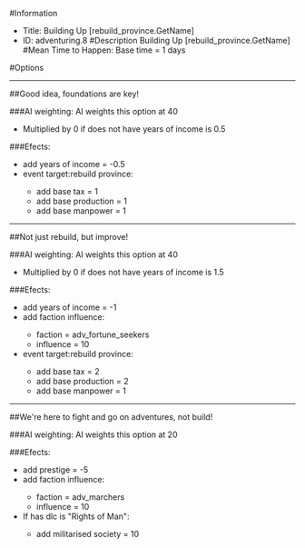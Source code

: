 #Information
 - Title: Building Up [rebuild_province.GetName]
 - ID: adventuring.8
#Description
Building Up [rebuild_province.GetName]
#Mean Time to Happen:
Base time = 1 days

#Options

___
##Good idea, foundations are key!

###AI weighting:
AI weights this option at 40
 - Multiplied by 0 if does not have years of income is 0.5


###Efects:<ul><li>add years of income = -0.5</li><li>event target:rebuild province:</li><ul><li>add base tax = 1</li><li>add base production = 1</li><li>add base manpower = 1</li></ul></ul>

___
##Not just rebuild, but improve!

###AI weighting:
AI weights this option at 40
 - Multiplied by 0 if does not have years of income is 1.5


###Efects:<ul><li>add years of income = -1</li><li>add faction influence:</li><ul><li>faction = adv_fortune_seekers</li><li>influence = 10</li></ul><li>event target:rebuild province:</li><ul><li>add base tax = 2</li><li>add base production = 2</li><li>add base manpower = 1</li></ul></ul>

___
##We're here to fight and go on adventures, not build!

###AI weighting:
AI weights this option at 20


###Efects:<ul><li>add prestige = -5</li><li>add faction influence:</li><ul><li>faction = adv_marchers</li><li>influence = 10</li></ul><li>If has dlc is "Rights of Man":</li><ul><li>add militarised society = 10</li></ul></ul>
